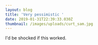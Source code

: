 ```yaml
---
layout: blog
title: 'Very pessimistic '
date: 2019-01-31T22:39:33.030Z
thumbnail: /images/uploads/curt_sam.jpg
---
```

I'd be shocked if this worked.
